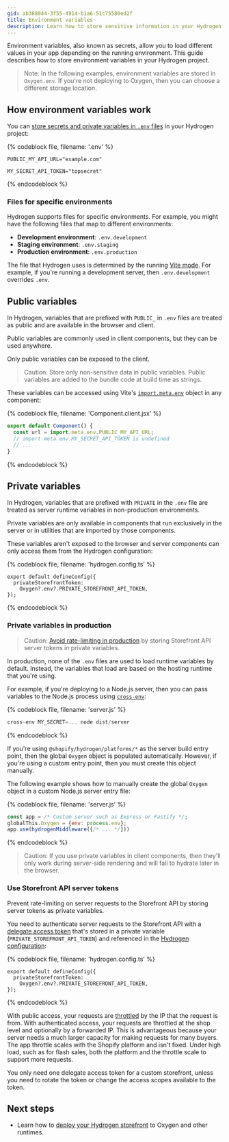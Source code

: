 ```yaml
---
gid: ab388044-3f55-4914-b1a6-51c75580ed2f
title: Environment variables
description: Learn how to store sensitive information in your Hydrogen project.
---
```


Environment variables, also known as secrets, allow you to load different values in your app depending on the running environment. This guide describes how to store environment variables in your Hydrogen project.

> Note:
> In the following examples, environment variables are stored in `Oxygen.env`. If you're not deploying to Oxygen, then you can choose a different storage location.

## How environment variables work

You can [store secrets and private variables in `.env` files](https://vitejs.dev/guide/env-and-mode.html#env-files) in your Hydrogen project:

{% codeblock file, filename: '.env' %}

```
PUBLIC_MY_API_URL="example.com"

MY_SECRET_API_TOKEN="topsecret"
```

{% endcodeblock %}

### Files for specific environments

Hydrogen supports files for specific environments. For example, you might have the following files that map to different environments:

- **Development environment**: `.env.development`
- **Staging environment**: `.env.staging`
- **Production environment**: `.env.production`

The file that Hydrogen uses is determined by the running [Vite mode](https://vitejs.dev/guide/env-and-mode.html#modes). For example, if you're running a development server, then `.env.development` overrides `.env`.

## Public variables

In Hydrogen, variables that are prefixed with `PUBLIC_` in `.env` files are treated as public and are available in the browser and client.

Public variables are commonly used in client components, but they can be used anywhere.

Only public variables can be exposed to the client.

> Caution:
> Store only non-sensitive data in public variables. Public variables are added to the bundle code at build time as strings.

These variables can be accessed using Vite's [`import.meta.env`](https://vitejs.dev/guide/env-and-mode.html) object in any component:

{% codeblock file, filename: 'Component.client.jsx' %}

```js
export default Component() {
  const url = import.meta.env.PUBLIC_MY_API_URL;
  // import.meta.env.MY_SECRET_API_TOKEN is undefined
  // ...
}
```

{% endcodeblock %}

## Private variables

In Hydrogen, variables that are prefixed with `PRIVATE` in the `.env` file are treated as server runtime variables in non-production environments.

Private variables are only available in components that run exclusively in the server or in utilities that are imported by those components.

These variables aren't exposed to the browser and server components can only access them from the Hydrogen configuration:

{% codeblock file, filename: 'hydrogen.config.ts' %}

```tsx
export default defineConfig({
  privateStorefrontToken:
    Oxygen?.env?.PRIVATE_STOREFRONT_API_TOKEN,
});
```
{% endcodeblock %}

### Private variables in production

> Caution:
> [Avoid rate-limiting in production](#use-storefront-api-server-tokens) by storing Storefront API server tokens in private variables.

In production, none of the `.env` files are used to load runtime variables by default. Instead, the variables that load are based on the hosting runtime that you're using.

For example, if you're deploying to a Node.js server, then you can pass variables to the Node.js process using [`cross-env`](https://github.com/kentcdodds/cross-env#readme):

{% codeblock file, filename: 'server.js' %}

```js
cross-env MY_SECRET=... node dist/server
```

{% endcodeblock %}

If you're using `@shopify/hydrogen/platforms/*` as the server build entry point, then the global `Oxygen` object is populated automatically. However, if you're using a custom entry point, then you must create this object manually.

The following example shows how to manually create the global `Oxygen` object in a custom Node.js server entry file:

{% codeblock file, filename: 'server.js' %}

```js
const app = /* Custom server such as Express or Fastify */;
globalThis.Oxygen = {env: process.env};
app.use(hydrogenMiddleware({/* ... */}))
```

{% endcodeblock %}

> Caution:
> If you use private variables in client components, then they'll only work during server-side rendering and will fail to hydrate later in the browser.

### Use Storefront API server tokens

Prevent rate-limiting on server requests to the Storefront API by storing server tokens as private variables.

You need to authenticate server requests to the Storefront API with a [delegate access token](/apps/auth/oauth/delegate-access-tokens) that's stored in a private variable (`PRIVATE_STOREFRONT_API_TOKEN`) and referenced in the [Hydrogen configuration](https://shopify.dev/custom-storefronts/hydrogen/framework/hydrogen-config):

{% codeblock file, filename: 'hydrogen.config.ts' %}

```tsx
export default defineConfig({
  privateStorefrontToken:
    Oxygen?.env?.PRIVATE_STOREFRONT_API_TOKEN,
});
```

{% endcodeblock %}

With public access, your requests are [throttled](/api/storefront#authentication) by the IP that the request is from. With authenticated access, your requests are throttled at the shop level and optionally by a forwarded IP. This is advantageous because your server needs a much larger capacity for making requests for many buyers. The app throttle scales with the Shopify platform and isn't fixed. Under high load, such as for flash sales, both the platform and the throttle scale to support more requests.

You only need one delegate access token for a custom storefront, unless you need to rotate the token or change the access scopes available to the token.

## Next steps

- Learn how to [deploy your Hydrogen storefront](https://shopify.dev/custom-storefronts/hydrogen/deployment) to Oxygen and other runtimes.
